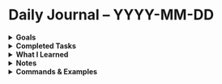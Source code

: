 
# Daily Journal – YYYY-MM-DD

<details>
<summary><strong>Goals</strong></summary>

- [ ] Goal 1  
- [ ] Goal 2  
- [ ] Goal 3  

</details>

<details>
<summary><strong>Completed Tasks</strong></summary>

- [x] Task 1  
- [x] Task 2  

</details>

<details>
<summary><strong>What I Learned</strong></summary>

- Concept 1 or key insight  
- Comparison between tools, logs, or behaviors  
- Clarified workflow or common mistakes  

</details>

<details>
<summary><strong>Notes</strong></summary>

</details>

<details>
<summary><strong>Commands & Examples</strong></summary>

```bash
# Example commands, payloads, or troubleshooting syntax
<!--stackedit_data:
eyJoaXN0b3J5IjpbNjk2MDEzNzU2LDEyMzE2Mzk2MjIsLTEyND
c4NDE5MjldfQ==
-->